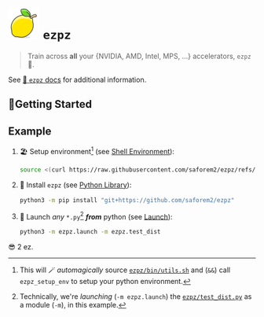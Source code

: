 # ![🍋](./assets/lemon.svg) `ezpz`

> Train across **all** your {NVIDIA, AMD, Intel, MPS, ...} accelerators, `ezpz` 🍋.

See [🍋 `ezpz` docs](https://saforem2.github.io/ezpz) for additional information.

## 🐣Getting Started

## Example

1. 🏖️ Setup environment[^magic] (see [Shell Environment](docs/shell-environment.md)):

    ```bash
    source <(curl https://raw.githubusercontent.com/saforem2/ezpz/refs/heads/main/src/ezpz/bin/utils.sh) && ezpz_setup_env
    ```

   [^magic]:
       This will 🪄 _automagically_ source
       [`ezpz/bin/utils.sh`](src/ezpz/bin/utils.sh)
       and (`&&`) call `ezpz_setup_env` to setup your
       python environment.

1. 🐍 Install `ezpz` (see [Python Library](docs/python-library.md)):

    ```bash
    python3 -m pip install "git+https://github.com/saforem2/ezpz"
    ```

1. 🚀 Launch _any_ `*.py`[^module] **_from_** python (see [Launch](docs/launch.md)):

    ```bash
    python3 -m ezpz.launch -m ezpz.test_dist
    ```

   [^module]:
       Technically, we're _launching_ (`-m ezpz.launch`) the
       [`ezpz/test_dist.py`](src/ezpz/test_dist.py) as a module (`-m`),
       in this example.

😎 2 ez.
